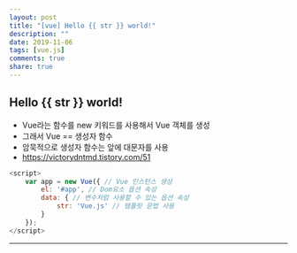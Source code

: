```yaml
---
layout: post
title: "[vue] Hello {{ str }} world!"
description: ""
date: 2019-11-06
tags: [vue.js]
comments: true
share: true
---
```

<script src="https://cdn.jsdelivr.net/npm/vue/dist/vue.js"></script>

## Hello {{ str }} world!

* Vue라는 함수를 new 키워드를 사용해서 Vue 객체를 생성
* 그래서 Vue == 생성자 함수
* 암묵적으로 생성자 함수는 앞에 대문자를 사용
* https://victorydntmd.tistory.com/51


```javascript
<script>
	var app = new Vue({ // Vue 인스턴스 생성
		el: '#app', // Dom요소 옵션 속성
		data: { // 변수처럼 사용할 수 있는 옵션 속성
			str: 'Vue.js' // 템플릿 문법 사용
		}
	});
</script>
```

--- 
